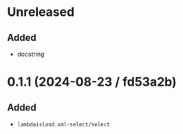 # Unreleased

## Added

- docstring

# 0.1.1 (2024-08-23 / fd53a2b)

## Added

- `lambdaisland.xml-select/select`
